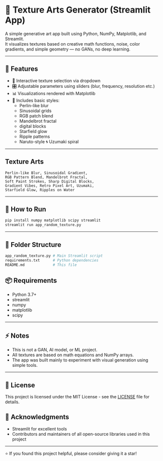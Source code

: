 # 🎨 Texture Arts Generator (Streamlit App)

A simple generative art app built using Python, NumPy, Matplotlib, and Streamlit.  
It visualizes textures based on creative math functions, noise, color gradients, and simple geometry — no GANs, no deep learning.

---

## 🚀 Features

- 🔄 Interactive texture selection via dropdown
- 🎛️ Adjustable parameters using sliders (blur, frequency, resolution etc.)
- 📊 Visualizations rendered with Matplotlib
- 🎨 Includes basic styles:
  - Perlin-like blur
  - Sinusoidal grids
  - RGB patch blend
  - Mandelbrot fractal
  - digital blocks
  - Starfield glow
  - Ripple patterns
  - Naruto-style 🌀 Uzumaki spiral 

---
## Texture Arts

    Perlin-like Blur, Sinusoidal Gradient, 
    RGB Pattern Blend, Mandelbrot Fractal, 
    Soft Paint Strokes, Sharp Digital Blocks,
    Gradient Vibes, Retro Pixel Art, Uzumaki, 
    Starfield Glow, Ripples on Water


---
## 🚀 How to Run

```bash
pip install numpy matplotlib scipy streamlit
streamlit run app_random_texture.py
```

---
## 📁 Folder Structure
```bash
app_random_texture.py # Main Streamlit script
requirements.txt      # Python dependencies
README.md             # This file
```
## 📦 Requirements

* Python 3.7+
* streamlit
* numpy
* matplotlib
* scipy

---
## ⚡ Notes

- This is not a GAN, AI model, or ML project.
- All textures are based on math equations and NumPy arrays.
- The app was built mainly to experiment with visual generation using simple tools.

---
## 📄 License

This project is licensed under the MIT License - see the [LICENSE](LICENSE) file for details.

## 🙏 Acknowledgments
- Streamlit for excellent tools
- Contributors and maintainers of all open-source libraries used in this project

---

⭐ If you found this project helpful, please consider giving it a star!